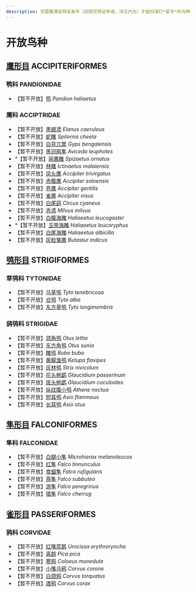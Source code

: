 ```yaml
---
description: 您需要满足特定条件（如提交特定申请，详见内文）才能扮演打*星号*的鸟种！
---
```


# 开放鸟种

## [鹰形目](accipiter.md) ACCIPITERIFORMES

### 鹗科 PANDIONIDAE

* 【暂不开放】[鹗](accipiter.md#e-pandion-haliaetus) _Pandion haliaetus_ 

### 鹰科 ACCIPTRIDAE

* 【暂不开放】[黑翅鸢](accipiter.md#hei-chi-yuan-elanus-caeruleus) _Elanus caeruleus_
* 【暂不开放】[蛇雕](accipiter.md#she-diao-spilornis-cheela) _Spilornis cheela_
* 【暂不开放】[白背兀鹫](accipiter.md#bai-bei-wu-jiu-gyps-bengalensis) _Gyps bengalensis_
* 【暂不开放】[黑冠鹃隼](accipiter.md#hei-guan-juan-sun-aviceda-leuphotes) _Aviceda leuphotes_
* \*【暂不开放】[丽鹰雕](accipiter.md#li-ying-diao-spizaetus-ornatus) _Spizaetus ornatus_
* 【暂不开放】[林雕](accipiter.md#lin-diao-ictinaetus-malaiensis) _Ictinaetus malaiensis_
* 【暂不开放】[凤头鹰](accipiter.md#feng-tou-ying-accipiter-trivirgatus) _Accipiter trivirgatus_
* 【暂不开放】[赤腹鹰](accipiter.md#chi-fu-ying-accipiter-soloensis) _Accipiter soloensis_
* 【暂不开放】[苍鹰](accipiter.md#cang-ying-accipiter-gentilis) _Accipiter gentilis_
* 【暂不开放】[雀鹰](accipiter.md#que-ying-accipiter-nisus) _Accipiter nisus_
* 【暂不开放】[白尾鹞](accipiter.md#bai-wei-yao-circus-cyaneus) _Circus cyaneus_
* 【暂不开放】[赤鸢](accipiter.md#chi-yuan-milvus-milvus) _Milvus milvus_
* 【暂不开放】[白腹海雕](accipiter.md#bai-fu-hai-diao-haliaeetus-leucogaster) _Haliaeetus leucogaster_
* \*【暂不开放】[玉带海雕](accipiter.md#yu-dai-hai-diao-haliaeetus-leucoryphus) _Haliaeetus leucoryphus_
* 【暂不开放】[白尾海雕](accipiter.md#bai-wei-hai-diao-haliaeetus-albicilla) _Haliaeetus albicilla_
* 【暂不开放】[灰脸鵟鹰](accipiter.md#hui-lian-kuang-ying-butastur-indicus) _Butastur indicus_

## [鸮形目](owls.md) STRIGIFORMES

### 草鸮科 TYTONIDAE

* 【暂不开放】[乌草鸮](owls.md#wu-cao-xiao-tyto-tenebricosa) _Tyto tenebricosa_
* 【暂不开放】[仓鸮](owls.md#cang-xiao-tyto-alba) _Tyto alba_
* 【暂不开放】[东方草鸮](owls.md#dong-fang-cao-xiao-tyto-longimembris) _Tyto longimembris_

### 鸱鸮科 STRIGIDAE

* 【暂不开放】[领角鸮](owls.md#ling-jiao-xiao-otus-lettia) _Otus lettia_
* 【暂不开放】[东方角鸮](owls.md#dong-fang-jiao-xiao-otus-sunia) _Otus sunia_
* 【暂不开放】[雕鸮](owls.md#diao-xiao-bubo-bubo) _Bubo bubo_
* 【暂不开放】[黄脚渔鸮](owls.md#huang-jiao-yu-xiao-ketupa-flavipes) _Ketupa flavipes_
* 【暂不开放】[灰林鸮](owls.md#hui-lin-xiao-strix-nivicolum) _Strix nivicolum_
* 【暂不开放】[花头鸺鹠](owls.md#hua-tou-xiu-liu-glaucidium-passerinum) _Glaucidium passerinum_
* 【暂不开放】[斑头鸺鹠](owls.md#ban-tou-xiu-liu-glaucidium-cuculoides) _Glaucidium cuculoides_
* 【暂不开放】[纵纹腹小鸮](owls.md#zong-wen-fu-xiao-xiao-athene-noctua) _Athene noctua_
* 【暂不开放】[短耳鸮](owls.md#duan-er-xiao-asio-flammeus) _Asio flammeus_
* 【暂不开放】[长耳鸮](owls.md#chang-er-xiao-asio-otus) _Asio otus_

## [隼形目](falcons.md) FALCONIFORMES

### 隼科 FALCONIDAE

* 【暂不开放】[白腿小隼](falcons.md#bai-tui-xiao-sun-microhierax-melanoleucos) _Microhierax melanoleucos_
* 【暂不开放】[红隼](falcons.md#hong-sun-falco-tinnunculus) _Falco tinnunculus_
* 【暂不开放】[食蝠隼](falcons.md#shi-fu-sun-falco-rufigularis) _Falco rufigularis_
* 【暂不开放】[燕隼](falcons.md#yan-sun-falco-subbuteo) _Falco subbuteo_
* 【暂不开放】[游隼](falcons.md#yan-sun-falco-subbuteo) _Falco peregrinus_
* 【暂不开放】[猎隼](falcons.md#lie-sun-falco-cherrug) _Falco cherrug_

## [雀形目](songbirds.md) PASSERIFORMES

### 鸦科 CORVIDAE

* 【暂不开放】[红嘴蓝鹊](songbirds.md#hong-zui-lan-que-urocissa-erythroryncha) _Urocissa erythroryncha_
* 【暂不开放】[喜鹊](songbirds.md#xi-que-pica-pica) _Pica pica_
* 【暂不开放】[寒鸦](songbirds.md#han-ya-coloeus-monedula) _Coloeus monedula_
* 【暂不开放】[小嘴乌鸦](songbirds.md#xiao-zui-wu-ya-corvus-corone) _Corvus corone_
* 【暂不开放】[白颈鸦](songbirds.md#bai-jing-ya-corvus-torquatus) _Corvus torquatus_
* 【暂不开放】[渡鸦](songbirds.md#du-ya-corvus-corax) _Corvus corax_

